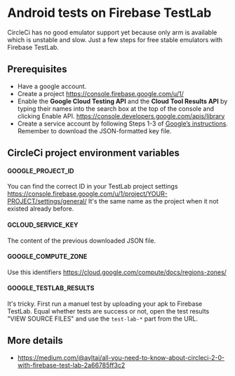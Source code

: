 # Android tests on Firebase TestLab

CircleCi has no good emulator support yet because only arm is available which is unstable and slow.
Just a few steps for free stable emulators with Firebase TestLab.

## Prerequisites

* Have a google account.
* Create a project https://console.firebase.google.com/u/1/
* Enable the **Google Cloud Testing API** and the **Cloud Tool Results API** by typing their names into the search box at the top of the console and clicking Enable API. https://console.developers.google.com/apis/library
* Create a service account by following Steps 1-3 of [Google’s instructions](https://cloud.google.com/sdk/docs/authorizing#authorizing_with_a_service_account). Remember to download the JSON-formatted key file.

## CircleCi project environment variables

#### GOOGLE_PROJECT_ID

You can find the correct ID in your TestLab project settings https://console.firebase.google.com/u/1/project/YOUR-PROJECT/settings/general/
It's the same name as the project when it not existed already before.

#### GCLOUD_SERVICE_KEY

The content of the previous downloaded JSON file.

#### GOOGLE_COMPUTE_ZONE

Use this identifiers https://cloud.google.com/compute/docs/regions-zones/

#### GOOGLE_TESTLAB_RESULTS

It's tricky. First run a manuel test by uploading your apk to Firebase TestLab.
Equal whether tests are success or not, open the test results "VIEW SOURCE FILES" and use the `test-lab-*` part from the URL.

## More details

* https://medium.com/@ayltai/all-you-need-to-know-about-circleci-2-0-with-firebase-test-lab-2a66785ff3c2